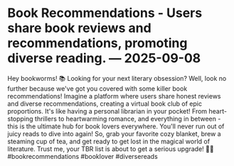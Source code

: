 # Book Recommendations - Users share book reviews and recommendations, promoting diverse reading. — 2025-09-08

Hey bookworms! 📚 Looking for your next literary obsession? Well, look no further because we've got you covered with some killer book recommendations! Imagine a platform where users share honest reviews and diverse recommendations, creating a virtual book club of epic proportions. It's like having a personal librarian in your pocket! From heart-stopping thrillers to heartwarming romance, and everything in between - this is the ultimate hub for book lovers everywhere. You'll never run out of juicy reads to dive into again! So, grab your favorite cozy blanket, brew a steaming cup of tea, and get ready to get lost in the magical world of literature. Trust me, your TBR list is about to get a serious upgrade! 📖✨ #bookrecommendations #booklover #diversereads